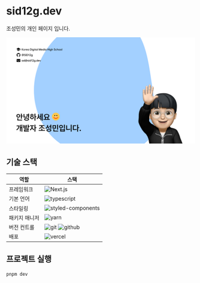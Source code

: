 # sid12g.dev

조성민의 개인 페이지 입니다.

![og-image](public/images/og-image.png)

## 기술 스택

| 역할          | 스택                                                                                                                                                                                               |
| ------------- | -------------------------------------------------------------------------------------------------------------------------------------------------------------------------------------------------- |
| 프레임워크    | ![Next.js](https://img.shields.io/badge/Next.js-000000?style=for-the-badge&logo=Next.js&logoColor={로고컬러})                                                                                      |
| 기본 언어     | ![typescript](https://img.shields.io/badge/typescript-3178C6?style=for-the-badge&logo=typescript&logoColor=white)                                                                                  |
| 스타일링      | ![styled-components](https://img.shields.io/badge/styled--components-DB7093?style=for-the-badge&logo=styled-components&logoColor=white)                                                            |
| 패키지 매니저 | ![yarn](https://img.shields.io/badge/pnpm-F69220?style=for-the-badge&logo=pnpm&logoColor=white)                                                                                                    |
| 버전 컨트롤   | ![git](https://img.shields.io/badge/git-F05032?style=for-the-badge&logo=git&logoColor=white) ![github](https://img.shields.io/badge/GitHub-181717?style=for-the-badge&logo=GitHub&logoColor=white) |
| 배포          | ![vercel](https://img.shields.io/badge/Vercel-000000?style=for-the-badge&logo=Vercel&logoColor=white)                                                                                              |

## 프로젝트 실행

```bash
pnpm dev
```
